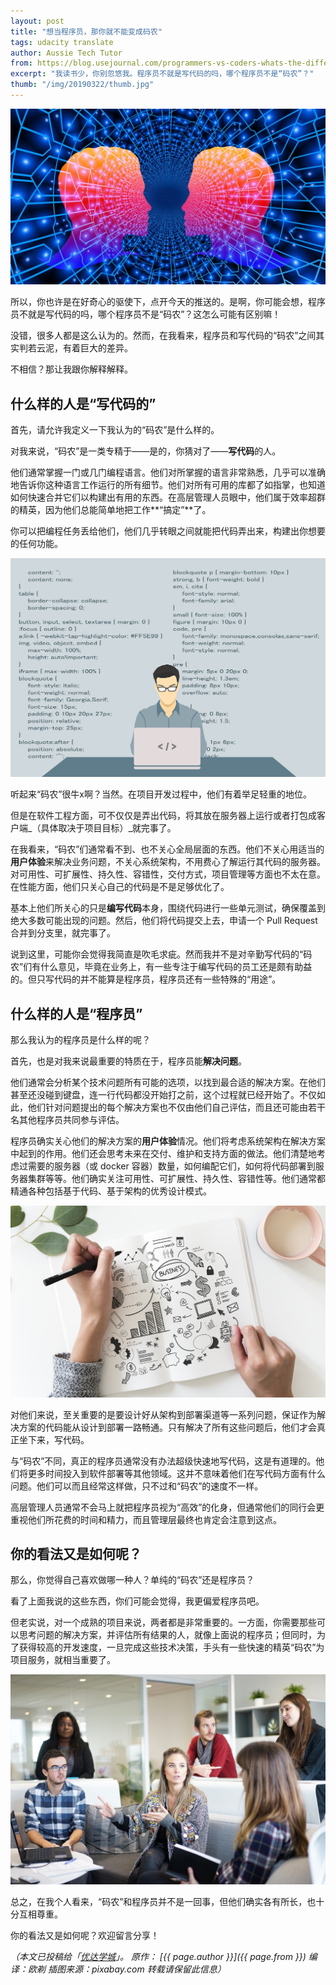 ```yaml
---
layout: post
title: "想当程序员，那你就不能变成码农"
tags: udacity translate
author: Aussie Tech Tutor
from: https://blog.usejournal.com/programmers-vs-coders-whats-the-difference-to-me-3c1dbe3b7747
excerpt: "我读书少，你别忽悠我。程序员不就是写代码的吗，哪个程序员不是“码农”？"
thumb: "/img/20190322/thumb.jpg"
---
```

<img src="/img/20190322/001.jpg" />

所以，你也许是在好奇心的驱使下，点开今天的推送的。是啊，你可能会想，程序员不就是写代码的吗，哪个程序员不是“码农”？这怎么可能有区别嘛！

没错，很多人都是这么认为的。然而，在我看来，程序员和写代码的“码农”之间其实判若云泥，有着巨大的差异。

不相信？那让我跟你解释解释。

## 什么样的人是“写代码的”

首先，请允许我定义一下我认为的“码农”是什么样的。

对我来说，“码农”是一类专精于——是的，你猜对了——**写代码**的人。

他们通常掌握一门或几门编程语言。他们对所掌握的语言非常熟悉，几乎可以准确地告诉你这种语言工作运行的所有细节。他们对所有可用的库都了如指掌，也知道如何快速合并它们以构建出有用的东西。在高层管理人员眼中，他们属于效率超群的精英，因为他们总能简单地把工作**“搞定”**了。

你可以把编程任务丢给他们，他们几乎转眼之间就能把代码弄出来，构建出你想要的任何功能。

<img src="/img/20190322/002.png" />

听起来“码农”很牛x啊？当然。在项目开发过程中，他们有着举足轻重的地位。

但是在软件工程方面，可不仅仅是弄出代码，将其放在服务器上运行或者打包成客户端_（具体取决于项目目标）_就完事了。

在我看来，“码农”们通常看不到、也不关心全局层面的东西。他们不关心用适当的**用户体验**来解决业务问题，不关心系统架构，不用费心了解运行其代码的服务器。对可用性、可扩展性、持久性、容错性，交付方式，项目管理等方面也不太在意。在性能方面，他们只关心自己的代码是不是足够优化了。

基本上他们所关心的只是**编写代码**本身，围绕代码进行一些单元测试，确保覆盖到绝大多数可能出现的问题。然后，他们将代码提交上去，申请一个 Pull Request 合并到分支里，就完事了。

说到这里，可能你会觉得我简直是吹毛求疵。然而我并不是对辛勤写代码的“码农”们有什么意见，毕竟在业务上，有一些专注于编写代码的员工还是颇有助益的。<span class="hl">但只写代码的并不能算是程序员，程序员还有一些特殊的“用途”。</span>

## 什么样的人是“程序员”

那么我认为的程序员是什么样的呢？

首先，也是对我来说最重要的特质在于，程序员能**解决问题**。

他们通常会分析某个技术问题所有可能的选项，以找到最合适的解决方案。在他们甚至还没碰到键盘，连一行代码都没开始打之前，这个过程就已经开始了。不仅如此，他们针对问题提出的每个解决方案也不仅由他们自己评估，而且还可能由若干名其他程序员共同参与评估。

程序员确实关心他们的解决方案的**用户体验**情况。他们将考虑系统架构在解决方案中起到的作用。他们还会思考未来在交付、维护和支持方面的做法。他们清楚地考虑过需要的服务器（或 docker 容器）数量，如何编配它们，如何将代码部署到服务器集群等等。他们确实关注可用性、可扩展性、持久性、容错性等。他们通常都精通各种包括基于代码、基于架构的优秀设计模式。

<img src="/img/20190322/003.jpg" />

对他们来说，至关重要的是<span class="hl">要设计好从架构到部署渠道等一系列问题，保证作为解决方案的代码能从设计到部署一路畅通</span>。只有解决了所有这些问题后，他们才会真正坐下来，写代码。

与“码农”不同，真正的程序员通常没有办法超级快速地写代码，这是有道理的。他们将更多时间投入到软件部署等其他领域。这并不意味着他们在写代码方面有什么问题。他们可以而且经常这样做，只不过和“码农”的速度不一样。

高层管理人员通常不会马上就把程序员视为“高效”的化身，但通常他们的同行会更重视他们所花费的时间和精力，而且管理层最终也肯定会注意到这点。

## 你的看法又是如何呢？

那么，你觉得自己喜欢做哪一种人？单纯的“码农”还是程序员？

看了上面我说的这些东西，你们可能会觉得，我更偏爱程序员吧。

但老实说，对一个成熟的项目来说，两者都是非常重要的。一方面，你需要那些可以思考问题的解决方案，并评估所有结果的人，就像上面说的程序员；但同时，为了获得较高的开发速度，一旦完成这些技术决策，手头有一些快速的精英“码农”为项目服务，就相当重要了。

<img src="/img/20190322/004.jpg" />

总之，在我个人看来，“码农”和程序员并不是一回事，但他们确实各有所长，也十分互相尊重。

你的看法又是如何呢？欢迎留言分享！

_（本文已投稿给「[优达学城](https://cn.udacity.com)」。 原作： [{{ page.author }}]({{ page.from }}) 编译：欧剃 插图来源：pixabay.com 转载请保留此信息）_